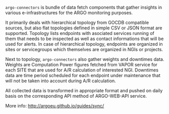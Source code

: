`argo-connectors` is bundle of data fetch components that gather insights in
various e-infrastructures for the ARGO monitoring purposes.

It primarily deals with hierarchical topology from GOCDB compatible sources,
but also flat topologies defined in simple CSV or JSON format are supported.
Topology lists endpoints with asociated services running of them that needs to
be inspected as well as contact informations that will be used for alerts. In
case of hierarchical topology, endpoints are organized in sites or
servicegroups which themselves are organized in NGIs or projects.

Next to topology, `argo-connectors` also gather weights and downtimes data.
Weights are Computation Power figures fetched from VAPOR service for each SITE
that are used for A/R calculation of interested NGI. Downtimes data are time
period scheduled for each endpoint under maintenance that will not be taken
into account during A/R calculation.

All collected data is transformed in appropriate format and pushed on daily
basis on the corresponding API method of ARGO-WEB-API service.

More info: http://argoeu.github.io/guides/sync/

